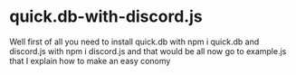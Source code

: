 # quick.db-with-discord.js
Well first of all you need to install quick.db with npm i quick.db and discord.js with npm i discord.js and that would be all now go to example.js that I explain how to make an easy conomy
